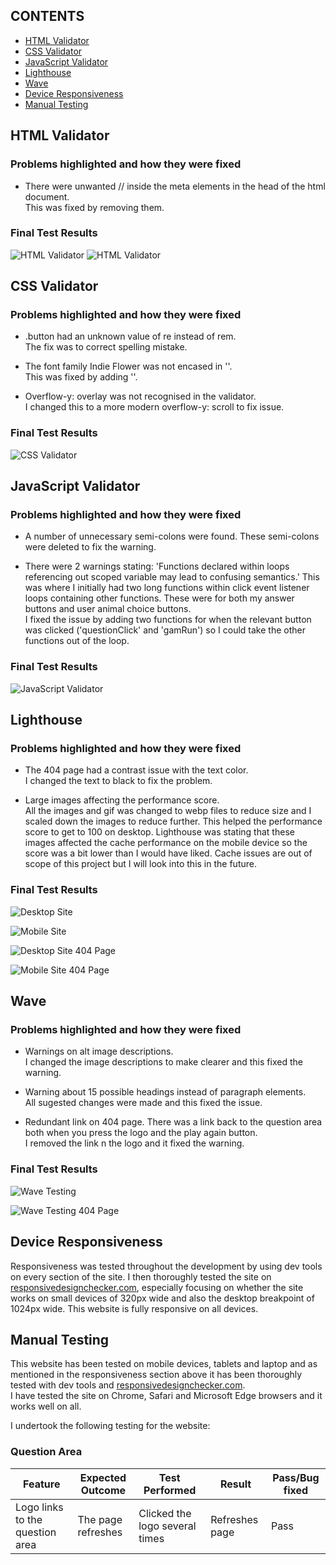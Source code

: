 ## CONTENTS

* [HTML Validator](#html-validator)
* [CSS Validator](#css-validator)
* [JavaScript Validator](#javascript-validator)
* [Lighthouse](#lighthouse)
* [Wave](#wave)
* [Device Responsiveness](#device-responsiveness)
* [Manual Testing](#manual-testing)

## HTML Validator  


### Problems highlighted and how they were fixed  

* There were unwanted // inside the meta elements in the head of the html document.  
  This was fixed by removing them.

### Final Test Results

![HTML Validator](assets/media/testing/html-validator.png)
![HTML Validator](assets/media/testing/error-html-validator.png)

## CSS Validator  


### Problems highlighted and how they were fixed  

* .button had an unknown value of re instead of rem.  
  The fix was to correct spelling mistake.  

* The font family Indie Flower was not encased in ''.  
  This was fixed by adding ''.

* Overflow-y: overlay was not recognised in the validator.  
  I changed this to a more modern overflow-y: scroll to fix issue.

### Final Test Results  

![CSS Validator](assets/media/testing/css-validator.PNG)

## JavaScript Validator 


### Problems highlighted and how they were fixed  

* A number of unnecessary semi-colons were found.
  These semi-colons were deleted to fix the warning.

* There were 2 warnings stating: 'Functions declared within loops referencing out scoped variable may lead to confusing semantics.' This was where I initially had two long functions within click event listener loops containing other functions. These were for both my answer buttons and user animal choice buttons.  
I fixed the issue by adding two functions for when the relevant button was clicked ('questionClick' and 'gamRun') so I could take the other functions out of the loop.  

### Final Test Results  

![JavaScript Validator](assets/media/testing/jshint.png)

## Lighthouse  

### Problems highlighted and how they were fixed  

* The 404 page had a contrast issue with the text color.  
  I changed the text to black to fix the problem.  

* Large images affecting the performance score.  
  All the images and gif was changed to webp files to reduce size and I scaled down the images to reduce further. This helped the performance score to get to 100 on desktop. Lighthouse was stating that these images affected the cache performance on the mobile device so the score was a bit lower than I would have liked. Cache issues are out of scope of this project but I will look into this in the future.  
   

### Final Test Results

![Desktop Site](assets/media/testing/lighthouse-desktop.png)  

![Mobile Site](assets/media/testing/lighthouse-mobile.png)  

![Desktop Site 404 Page](assets/media/testing/lighthouse-404-desktop.png)  

![Mobile Site 404 Page](assets/media/testing/lighthouse-404-mobile.png)

## Wave  

### Problems highlighted and how they were fixed  

* Warnings on alt image descriptions.  
  I changed the image descriptions to make clearer and this fixed the warning.

* Warning about 15 possible headings instead of paragraph elements.  
  All sugested changes were made and this fixed the issue.

* Redundant link on 404 page. There was a link back to the question area both when you press the logo and the play again button.  
  I removed the link n the logo and it fixed the warning.  
   

### Final Test Results


![Wave Testing](assets/media/testing/wave.png)  

![Wave Testing 404 Page](assets/media/testing/wave-404.png)  

## Device Responsiveness  

Responsiveness was tested throughout the development by using dev tools on every section of the site. I then thoroughly tested the site on [responsivedesignchecker.com](https://www.responsivedesignchecker.com/checker.php?url=https%3A%2F%2Fdaviddock.github.io%2FElephantMouseMonkey%2F&width=1400&height=700), especially focusing on whether the site works on small devices of 320px wide and also the desktop breakpoint of 1024px wide. This website is fully responsive on all devices.  

## Manual Testing  

This website has been tested on mobile devices, tablets and laptop and as mentioned in the responsiveness section above it has been thoroughly tested with dev tools and [responsivedesignchecker.com](https://www.responsivedesignchecker.com/checker.php?url=https%3A%2F%2Fdaviddock.github.io%2FElephantMouseMonkey%2F&width=1400&height=700).  
I have tested the site on Chrome, Safari and Microsoft Edge browsers and it works well on all.  

I undertook the following testing for the website:

### Question Area  

| Feature | Expected Outcome | Test Performed | Result | Pass/Bug fixed |  
| --- | --- | --- | --- | --- |  
| Logo links to the question area | The page refreshes | Clicked the logo several times | Refreshes page | Pass |

